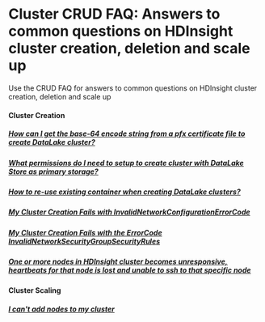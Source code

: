 # Cluster CRUD FAQ: Answers to common questions on HDInsight cluster creation, deletion and scale up
Use the CRUD FAQ for answers to common questions on HDInsight cluster creation, deletion and scale up

####  Cluster Creation
##### [How can I get the base-64 encode string from a pfx certificate file to create DataLake cluster?](ADLS/adls-create-serviceprincipal-certificate-format.md)
##### [What permissions do I need to setup to create cluster with DataLake Store as primary storage?](ADLS/adls-create-permission-setup.md)
##### [How to re-use existing container when creating DataLake clusters?](ADLS/adls-create-reuse-container.md)
##### [My Cluster Creation Fails with InvalidNetworkConfigurationErrorCode](hdinsight-vnet.md)
##### [My Cluster Creation Fails with the ErrorCode InvalidNetworkSecurityGroupSecurityRules](hdinsight-nsg.md)
##### [One or more nodes in HDInsight cluster becomes unresponsive, heartbeats for that node is lost and unable to ssh to that specific node](KernelSoftLockFix/hdinsight-kernelsoftlockissue.md)

####  Cluster Scaling
##### [I can't add nodes to my cluster](hdinsight-clusterscaleissues.md)

